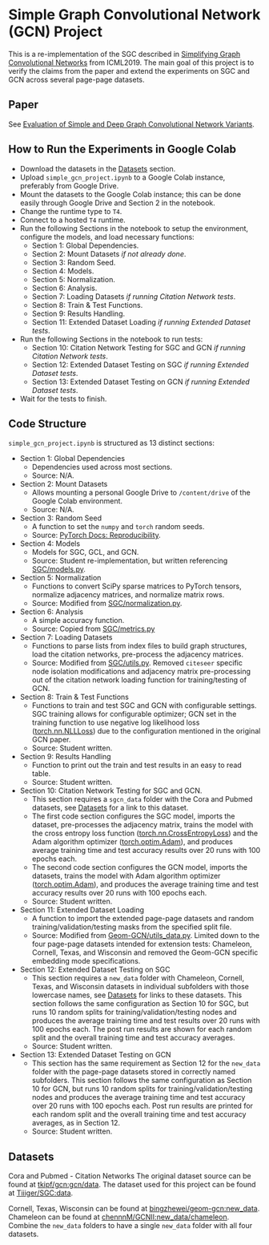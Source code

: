 # Simple Graph Convolutional Network (GCN) Project

This is a re-implementation of the SGC described in [Simplifying Graph Convolutional Networks](https://arxiv.org/abs/1902.07153) from ICML2019. The main goal of this project is to verify the claims from the paper and extend the experiments on SGC and GCN across several page-page datasets.

## Paper

See [Evaluation of Simple and Deep Graph Convolutional Network Variants](simple_gcn_project_tw.pdf).

## How to Run the Experiments in Google Colab

- Download the datasets in the [Datasets](#datasets) section.
- Upload `simple_gcn_project.ipynb` to a Google Colab instance, preferably from Google Drive.
- Mount the datasets to the Google Colab instance; this can be done easily through Google Drive and Section 2 in the notebook.
- Change the runtime type to `T4`.
- Connect to a hosted `T4` runtime.
- Run the following Sections in the notebook to setup the environment, configure the models, and load necessary functions:
  - Section 1: Global Dependencies.
  - Section 2: Mount Datasets _if not already done_.
  - Section 3: Random Seed.
  - Section 4: Models.
  - Section 5: Normalization.
  - Section 6: Analysis.
  - Section 7: Loading Datasets _if running Citation Network tests_.
  - Section 8: Train & Test Functions.
  - Section 9: Results Handling.
  - Section 11: Extended Dataset Loading _if running Extended Dataset tests_.
- Run the following Sections in the notebook to run tests:
  - Section 10: Citation Network Testing for SGC and GCN _if running Citation Network tests_.
  - Section 12: Extended Dataset Testing on SGC _if running Extended Dataset tests_.
  - Section 13: Extended Dataset Testing on GCN _if running Extended Dataset tests_.
- Wait for the tests to finish.

## Code Structure

`simple_gcn_project.ipynb` is structured as 13 distinct sections:

- Section 1: Global Dependencies
  - Dependencies used across most sections.
  - Source: N/A.
- Section 2: Mount Datasets
  - Allows mounting a personal Google Drive to `/content/drive` of the Google Colab environment.
  - Source: N/A.
- Section 3: Random Seed
  - A function to set the `numpy` and `torch` random seeds.
  - Source: [PyTorch Docs: Reproducibility](https://pytorch.org/docs/stable/notes/randomness.html).
- Section 4: Models
  - Models for SGC, GCL, and GCN.
  - Source: Student re-implementation, but written referencing [SGC/models.py](https://github.com/Tiiiger/SGC/blob/master/models.py).
- Section 5: Normalization
  - Functions to convert SciPy sparse matrices to PyTorch tensors, normalize adjacency matrices, and normalize matrix rows.
  - Source: Modified from [SGC/normalization.py](https://github.com/Tiiiger/SGC/blob/master/normalization.py).
- Section 6: Analysis
  - A simple accuracy function.
  - Source: Copied from [SGC/metrics.py](https://github.com/Tiiiger/SGC/blob/master/metrics.py)
- Section 7: Loading Datasets
  - Functions to parse lists from index files to build graph structures, load the citation networks, pre-process the adjacency matrices.
  - Source: Modified from [SGC/utils.py](https://github.com/Tiiiger/SGC/blob/master/utils.py). Removed `citeseer` specific node isolation modifications and adjacency matrix pre-processing out of the citation network loading function for training/testing of GCN.
- Section 8: Train & Test Functions
  - Functions to train and test SGC and GCN with configurable settings. SGC training allows for configurable optimizer; GCN set in the training function to use negative log likelihood loss ([torch.nn.NLLLoss](https://pytorch.org/docs/stable/generated/torch.nn.NLLLoss.html)) due to the configuration mentioned in the original GCN paper.
  - Source: Student written.
- Section 9: Results Handling
  - Function to print out the train and test results in an easy to read table.
  - Source: Student written.
- Section 10: Citation Network Testing for SGC and GCN.
  - This section requires a `sgcn_data` folder with the Cora and Pubmed datasets, see [Datasets](#datasets) for a link to this dataset.
  - The first code section configures the SGC model, imports the dataset, pre-processes the adjacency matrix, trains the model with the cross entropy loss function ([torch.nn.CrossEntropyLoss](https://pytorch.org/docs/stable/generated/torch.nn.CrossEntropyLoss.html)) and the Adam algorithm optimizer ([torch.optim.Adam](https://pytorch.org/docs/stable/generated/torch.optim.Adam.html)), and produces average training time and test accuracy results over 20 runs with 100 epochs each.
  - The second code section configures the GCN model, imports the datasets, trains the model with Adam algorithm optimizer ([torch.optim.Adam](https://pytorch.org/docs/stable/generated/torch.optim.Adam.html)), and produces the average training time and test accuracy results over 20 runs with 100 epochs each.
  - Source: Student written.
- Section 11: Extended Dataset Loading
  - A function to import the extended page-page datasets and random training/validation/testing masks from the specified split file.
  - Source: Modified from [Geom-GCN/utils_data.py](https://github.com/bingzhewei/geom-gcn/blob/master/utils_data.py). Limited down to the four page-page datasets intended for extension tests: Chameleon, Cornell, Texas, and Wisconsin and removed the Geom-GCN specific embedding mode specifications.
- Section 12: Extended Dataset Testing on SGC
  - This section requires a `new_data` folder with Chameleon, Cornell, Texas, and Wisconsin datasets in individual subfolders with those lowercase names, see [Datasets](#datasets) for links to these datasets. This section follows the same configuration as Section 10 for SGC, but runs 10 random splits for training/validation/testing nodes and produces the average training time and test results over 20 runs with 100 epochs each. The post run results are shown for each random split and the overall training time and test accuracy averages.
  - Source: Student written.
- Section 13: Extended Dataset Testing on GCN
  - This section has the same requirement as Section 12 for the `new_data` folder with the page-page datasets stored in correctly named subfolders. This section follows the same configuration as Section 10 for GCN, but runs 10 random splits for training/validation/testing nodes and produces the average training time and test accuracy over 20 runs with 100 epochs each. Post run results are printed for each random split and the overall training time and test accuracy averages, as in Section 12.
  - Source: Student written.

## Datasets

Cora and Pubmed - Citation Networks
The original dataset source can be found at [tkipf/gcn:gcn/data](https://github.com/tkipf/gcn/tree/master/gcn/data).
The dataset used for this project can be found at [Tiiiger/SGC:data](https://github.com/Tiiiger/SGC/tree/master/data).

Cornell, Texas, Wisconsin can be found at [bingzhewei/geom-gcn:new_data](https://github.com/bingzhewei/geom-gcn/tree/master/new_data).
Chameleon can be found at [chennnM/GCNII:new_data/chameleon](https://github.com/chennnM/GCNII/tree/master/new_data/chameleon).
Combine the `new_data` folders to have a single `new_data` folder with all four datasets.
